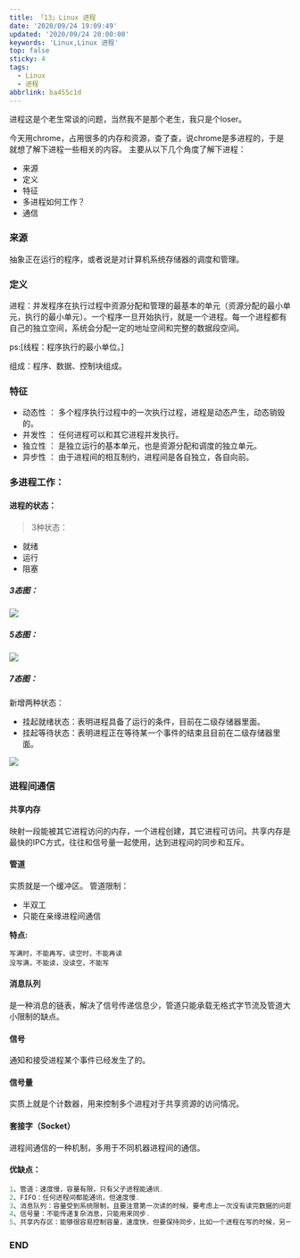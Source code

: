 ```yaml
---
title: 「13」Linux 进程
date: '2020/09/24 19:09:49'
updated: '2020/09/24 20:00:00'
keywords: 'Linux,Linux 进程'
top: false
sticky: 4
tags:
  - Linux
  - 进程
abbrlink: ba455c1d
---
```


进程这是个老生常谈的问题，当然我不是那个老生，我只是个loser。

今天用chrome，占用很多的内存和资源，查了查，说chrome是多进程的，于是就想了解下进程一些相关的内容。
主要从以下几个角度了解下进程：
* 来源
* 定义
* 特征
* 多进程如何工作？
* 通信

<!--more-->

### 来源

抽象正在运行的程序，或者说是对计算机系统存储器的调度和管理。

### 定义

进程：并发程序在执行过程中资源分配和管理的最基本的单元（资源分配的最小单元，执行的最小单元）。一个程序一旦开始执行，就是一个进程。每一个进程都有自己的独立空间，系统会分配一定的地址空间和完整的数据段空间。

ps:[线程：程序执行的最小单位。]

组成：程序、数据、控制块组成。

### 特征

* 动态性 ： 多个程序执行过程中的一次执行过程，进程是动态产生，动态销毁的。
* 并发性 ： 任何进程可以和其它进程并发执行。
* 独立性 ： 是独立运行的基本单元，也是资源分配和调度的独立单元。
* 异步性 ： 由于进程间的相互制约，进程间是各自独立，各自向前。

### 多进程工作：

#### 进程的状态：
>3种状态：
* 就绪
* 运行
* 阻塞

##### 3态图：

![](https://crab-1251738482.cos.accelerate.myqcloud.com/linux_process_3.1.png)

##### 5态图：

![](https://crab-1251738482.cos.accelerate.myqcloud.com/linux_p3.png)

##### 7态图：

新增两种状态：
* 挂起就绪状态：表明进程具备了运行的条件，目前在二级存储器里面。
* 挂起等待状态：表明进程正在等待某一个事件的结束且目前在二级存储器里面。


![](https://crab-1251738482.cos.accelerate.myqcloud.com/linux_process_7.png)

### 进程间通信

#### 共享内存

映射一段能被其它进程访问的内存，一个进程创建，其它进程可访问。共享内存是最快的IPC方式，往往和信号量一起使用，达到进程间的同步和互斥。

#### 管道

实质就是一个缓冲区。
管道限制：

* 半双工
* 只能在亲缘进程间通信

**特点:**
```
写满时，不能再写，读空时，不能再读
没写满，不能读，没读空，不能写
```

#### 消息队列

是一种消息的链表，解决了信号传递信息少，管道只能承载无格式字节流及管道大小限制的缺点。

#### 信号

通知和接受进程某个事件已经发生了的。

#### 信号量

实质上就是个计数器，用来控制多个进程对于共享资源的访问情况。

#### 套接字（Socket）

进程间通信的一种机制，多用于不同机器进程间的通信。

#### 优缺点：

```go
1、管道：速度慢，容量有限，只有父子进程能通讯.
2、FIFO：任何进程间都能通讯，但速度慢.
3、消息队列：容量受到系统限制，且要注意第一次读的时候，要考虑上一次没有读完数据的问题.
4、信号量：不能传递复杂消息，只能用来同步.
5、共享内存区：能够很容易控制容量，速度快，但要保持同步，比如一个进程在写的时候，另一个进程要注意读写的问题，相当于线程中的线程安全，当然，共享内存区同样可以用作线程间通讯，不过没这个必要，线程间本来就已经共享了同一进程内的一块内存.
```

### END